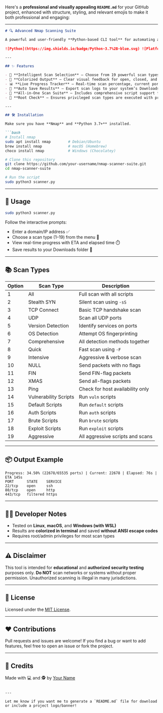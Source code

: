 Here's a **professional and visually appealing `README.md`** for your GitHub project, enhanced with structure, styling, and relevant emojis to make it both professional and engaging:

---

````markdown
# 🔍 Advanced Nmap Scanning Suite

A powerful and user-friendly **Python-based CLI tool** for automating advanced `nmap` scans with real-time progress updates, colorful output, and results saved to your Downloads folder. Perfect for pentesters, sysadmins, and network engineers.  
   
![Python](https://img.shields.io/badge/Python-3.7%2B-blue.svg) ![Platform](https://img.shields.io/badge/Platform-Linux%20%7C%20macOS%20%7C%20Windows-lightgrey.svg) ![License](https://img.shields.io/badge/License-MIT-green.svg)

---

## ✨ Features

- 🧠 **Intelligent Scan Selection** — Choose from 19 powerful scan types
- 🎨 **Colorized Output** — Clear visual feedback for open, closed, and filtered ports
- 📊 **Live Progress Tracker** — Real-time scan percentage, current port, elapsed time, and ETA
- 💾 **Auto Save Results** — Export scan logs to your system’s Downloads folder
- 🧰 **All-in-One Scan Suite** — Includes comprehensive script support for vuln/auth/brute/exploit scans
- 🔐 **Root Check** — Ensures privileged scan types are executed with proper permissions

---

## 🛠️ Installation

Make sure you have **Nmap** and **Python 3.7+** installed.

```bash
# Install nmap
sudo apt install nmap        # Debian/Ubuntu
brew install nmap            # macOS (Homebrew)
choco install nmap           # Windows (Chocolatey)

# Clone this repository
git clone https://github.com/your-username/nmap-scanner-suite.git
cd nmap-scanner-suite

# Run the script
sudo python3 scanner.py
````

---

## 🚀 Usage

```bash
sudo python3 scanner.py
```

Follow the interactive prompts:

* Enter a domain/IP address ✅
* Choose a scan type (1–19) from the menu 🧪
* View real-time progress with ETA and elapsed time ⏱️
* Save results to your Downloads folder 📂

---

## 📚 Scan Types

| Option | Scan Type             | Description                      |
| ------ | --------------------- | -------------------------------- |
| 1      | All                   | Full scan with all scripts       |
| 2      | Stealth SYN           | Silent scan using `-sS`          |
| 3      | TCP Connect           | Basic TCP handshake scan         |
| 4      | UDP                   | Scan all UDP ports               |
| 5      | Version Detection     | Identify services on ports       |
| 6      | OS Detection          | Attempt OS fingerprinting        |
| 7      | Comprehensive         | All detection methods together   |
| 8      | Quick                 | Fast scan using `-F`             |
| 9      | Intensive             | Aggressive & verbose scan        |
| 10     | NULL                  | Send packets with no flags       |
| 11     | FIN                   | Send FIN-flag packets            |
| 12     | XMAS                  | Send all-flags packets           |
| 13     | Ping                  | Check for host availability only |
| 14     | Vulnerability Scripts | Run `vuln` scripts               |
| 15     | Default Scripts       | Run `default` scripts            |
| 16     | Auth Scripts          | Run `auth` scripts               |
| 17     | Brute Scripts         | Run `brute` scripts              |
| 18     | Exploit Scripts       | Run `exploit` scripts            |
| 19     | Aggressive            | All aggressive scripts and scans |

---

## 📦 Output Example

```text
Progress: 34.50% (22678/65535 ports) | Current: 22678 | Elapsed: 76s | ETA 145s
PORT      STATE    SERVICE
22/tcp    open     ssh
80/tcp    open     http
443/tcp   filtered https
```

---

## 🧑‍💻 Developer Notes

* Tested on **Linux**, **macOS**, and **Windows (with WSL)**
* Results are **colorized in terminal** and saved **without ANSI escape codes**
* Requires root/admin privileges for most scan types

---

## ⚠️ Disclaimer

This tool is intended for **educational** and **authorized security testing** purposes only.
**Do NOT** scan networks or systems without proper permission. Unauthorized scanning is illegal in many jurisdictions.

---

## 📄 License

Licensed under the [MIT License](LICENSE).

---

## ❤️ Contributions

Pull requests and issues are welcome!
If you find a bug or want to add features, feel free to open an issue or fork the project.

---

## 🙌 Credits

Made with 💻 and 🕵️ by [Your Name](https://github.com/your-username)

```

---

Let me know if you want me to generate a `README.md` file for download or include a project logo/banner!
```
